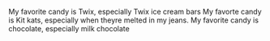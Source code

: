 My favorite candy is Twix, especially Twix ice cream bars
My favorte candy is Kit kats, especially when theyre melted in my jeans.
My favorite candy is chocolate, 
especially milk chocolate
